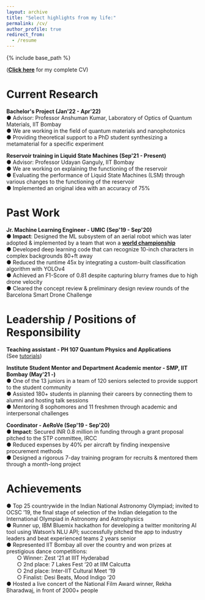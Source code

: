 ```yaml
---
layout: archive
title: "Select highlights from my life:"
permalink: /cv/
author_profile: true
redirect_from:
  - /resume
---
```


{% include base_path %}

([**Click here**](/files/CV-Mithil-Vakde.pdf) for my complete CV)  


Current Research
======
**Bachelor's Project (Jan'22 - Apr'22)**  
● Advisor: Professor Anshuman Kumar, Laboratory of Optics of Quantum Materials, IIT Bombay  
● We are working in the field of quantum materials and nanophotonics  
● Providing theoretical support to a PhD student synthesizing a metamaterial for a specific experiment

**Reservoir training in Liquid State Machines (Sep'21 - Present)**  
● Advisor: Professor Udayan Ganguly, IIT Bombay  
● We are working on explaining the functioning of the reservoir  
● Evaluating the performance of Liquid State Machines (LSM) through various changes to the functioning of the reservoir  
● Implemented an original idea with an accuracy of 75%

Past Work
======
**Jr. Machine Learning Engineer - UMIC (Sep'19 - Sep'20)**  
● **Impact**: Designed the ML subsystem of an aerial robot which was later adopted & implemented by a team that won a [**world championship**](http://www.aerialroboticscompetition.org/simulation_challenge.php)  
● Developed deep learning code that can recognize 10-inch characters in complex backgrounds 80+ft away  
●	Reduced the runtime 45x by integrating a custom-built classification algorithm with YOLOv4  
●	Achieved an F1-Score of 0.81 despite capturing blurry frames due to high drone velocity  
●	Cleared the concept review & preliminary design review rounds of the Barcelona Smart Drone Challenge  

<!-- Skills
======
General Programming - Python, MATLAB
Machine learning - TensorFlow, Keras
Other - LTspice, Arduino IDE, AutoCAD, SOLIDWORKS -->

<!-- Teaching
======
  <ul>{% for post in site.teaching %}
    {% include archive-single-cv.html %}
  {% endfor %}</ul> -->

Leadership / Positions of Responsibility
======
**Teaching assistant - PH 107 Quantum Physics and Applications**  
(See [tutorials](/tutorials))  

**Institute Student Mentor and Department Academic mentor - SMP, IIT Bombay (May'21 -)**  
● One of the 13 juniors in a team of 120 seniors selected to provide support to the student community  
●	Assisted 180+ students in planning their careers by connecting them to alumni and hosting talk sessions  
●	Mentoring 8 sophomores and 11 freshmen through academic and interpersonal challenges  

**Coordinator - AeRoVe (Sep'19 - Sep'20)**  
● **Impact**: Secured INR 0.8 million in funding through a grant proposal pitched to the STP committee, IRCC  
●	Reduced expenses by 40% per aircraft by finding inexpensive procurement methods  
● Designed a rigorous 7-day training program for recruits & mentored them through a month-long project  

Achievements
======
●	Top 25 countrywide in the Indian National Astronomy Olympiad; invited to OCSC ’19, the final stage of selection of the Indian delegation to the International Olympiad in Astronomy and Astrophysics  
●	Runner up, IBM Bluemix hackathon for developing a twitter monitoring AI tool using Watson’s NLU
API; successfully pitched the app to industry leaders and beat experienced teams 2 years senior  
●	Represented IIT Bombay all over the country and won prizes at prestigious dance competitions:  
&nbsp; &nbsp; &nbsp; &nbsp;○	Winner: Zest ‘21 at IIIT Hyderabad  
&nbsp; &nbsp; &nbsp; &nbsp;○	2nd place: 7 Lakes Fest ‘20 at IIM Calcutta  
&nbsp; &nbsp; &nbsp; &nbsp;○	2nd place: Inter-IIT Cultural Meet ‘19  
&nbsp; &nbsp; &nbsp; &nbsp;○	Finalist: Desi Beats, Mood Indigo ‘20  
●	Hosted a live concert of the National Film Award winner, Rekha Bharadwaj, in front of 2000+ people

